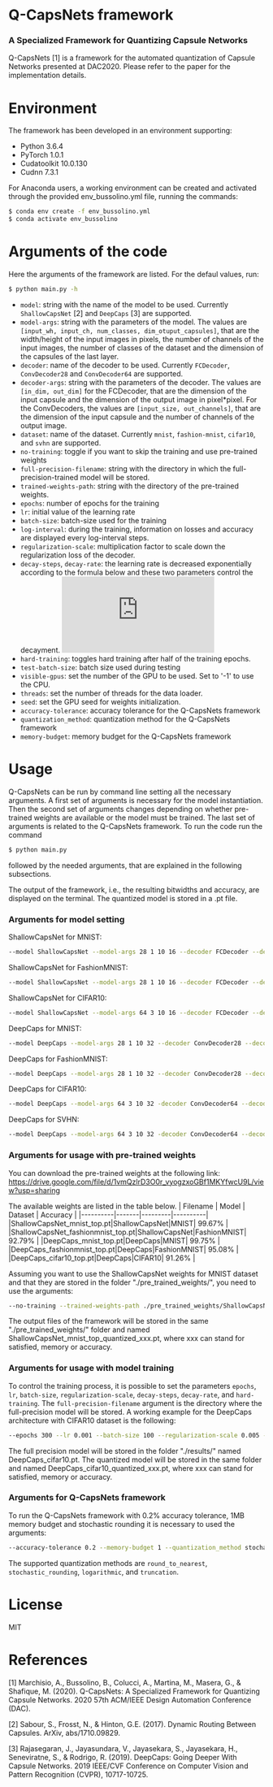 # Q-CapsNets framework 
### A Specialized Framework for Quantizing Capsule Networks 
Q-CapsNets [1] is a framework for the automated quantization of Capsule Networks presented at DAC2020. Please refer to the paper for the implementation details. 

# Environment 
The framework has been developed in an environment supporting: 

  - Python 3.6.4
  - PyTorch 1.0.1
  - Cudatoolkit 10.0.130
  - Cudnn 7.3.1
 
For Anaconda users, a working environment can be created and activated through the provided env_bussolino.yml file, running the commands: 
```sh
$ conda env create -f env_bussolino.yml
$ conda activate env_bussolino
```

# Arguments of the code 
Here the arguments of the framework are listed. For the defaul values, run: 
```sh
$ python main.py -h
```

  - `model`: string with the name of the model to be used. Currently `ShallowCapsNet` [2] and `DeepCaps` [3] are supported. 
  - `model-args`: string with the parameters of the model. The values are `[input_wh, input_ch, num_classes, dim_otuput_capsules]`, that are the width/height of the input images in pixels, the number of channels of the input images, the number of classes of the dataset and the dimension of the capsules of the last layer. 
  - `decoder`: name of the decoder to be used. Currently `FCDecoder`, `ConvDecoder28` and `ConvDecoder64` are supported. 
  - `decoder-args`: string with the parameters of the decoder. The values are `[in_dim, out_dim]` for the FCDecoder, that are the dimension of the input capsule and the dimension of the output image in pixel*pixel. For the ConvDecoders, the values are `[input_size, out_channels]`, that are the dimension of the input capsule and the number of channels of the output image. 
  - `dataset`: name of the dataset. Currently `mnist`, `fashion-mnist`, `cifar10`, and `svhn` are supported. 
  - `no-training`: toggle if you want to skip the training and use pre-trained weights 
  - `full-precision-filename`: string with the directory in which the full-precision-trained model will be stored. 
  - `trained-weights-path`: string with the directory of the pre-trained weights. 
  - `epochs`: number of epochs for the training 
  - `lr`: initial value of the learning rate 
  - `batch-size`: batch-size used for the training 
  - `log-interval`: during the training, information on losses and accuracy are displayed every log-interval steps. 
  - `regularization-scale`: multiplication factor to scale down the regularization loss of the decoder. 
  - `decay-steps`, `decay-rate`: the learning rate is decreased exponentially according to the formula below and these two parameters control the decayment. 
  ![equation](https://latex.codecogs.com/gif.latex?lr%20%3D%20lr_0%20%5Ccdot%20%5Cmbox%7Bdecay%5C_rate%7D%20%5E%20%7B%5Cfrac%7B%5Cmbox%7Btraining%5C_step%7D%7D%7B%5Cmbox%7Bdecay%5C_steps%7D%7D%7D)
  - `hard-training`: toggles hard training after half of the training epochs. 
  - `test-batch-size`: batch size used during testing 
  - `visible-gpus`: set the number of the GPU to be used. Set to '-1' to use the CPU. 
  - `threads`: set the number of threads for the data loader. 
  - `seed`: set the GPU seed for weights initialization. 
  - `accuracy-tolerance`: accuracy tolerance for the Q-CapsNets framework 
  - `quantization_method`: quantization method for the Q-CapsNets framework 
  - `memory-budget`: memory budget for the Q-CapsNets framework 

# Usage 
Q-CapsNets can be run by command line setting all the necessary arguments. A first set of arguments is necessary for the model instantiation. Then the second set of arguments changes depending on whether pre-trained weights are available or the model must be trained. The last set of arguments is related to the Q-CapsNets framework. To run the code run the command 

```sh 
$ python main.py 
```

followed by the needed arguments, that are explained in the following subsections. 

The output of the framework, i.e., the resulting bitwidths and accuracy, are displayed on the terminal. The quantized model is stored in a .pt file. 

### Arguments for model setting 
ShallowCapsNet for MNIST: 
```sh 
--model ShallowCapsNet --model-args 28 1 10 16 --decoder FCDecoder --decoder-args 16 784 --dataset mnist 
```
ShallowCapsNet for FashionMNIST: 
```sh 
--model ShallowCapsNet --model-args 28 1 10 16 --decoder FCDecoder --decoder-args 16 784 --dataset fashion-mnist
``` 
ShallowCapsNet for CIFAR10: 
```sh 
--model ShallowCapsNet --model-args 64 3 10 16 --decoder FCDecoder --decoder-args 16 4096 --dataset cifar10
``` 
DeepCaps for MNIST: 
```sh 
--model DeepCaps --model-args 28 1 10 32 --decoder ConvDecoder28 --decoder-args 32 1 --dataset mnist 
```
DeepCaps for FashionMNIST: 
```sh 
--model DeepCaps --model-args 28 1 10 32 --decoder ConvDecoder28 --decoder-args 32 1 --dataset fashion-mnist
```
DeepCaps for CIFAR10: 
```sh 
--model DeepCaps --model-args 64 3 10 32 -decoder ConvDecoder64 --decoder-args 32 3 --dataset cifar10
```
DeepCaps for SVHN: 
```sh 
--model DeepCaps --model-args 64 3 10 32 -decoder ConvDecoder64 --decoder-args 32 3 --dataset svhn
```
### Arguments for usage with pre-trained weights 
You can download the pre-trained weights at the following link: 
https://drive.google.com/file/d/1vmQzlrD3O0r_vyogzxoGBf1MKYfwcU9L/view?usp=sharing

The available weights are listed in the table below. 
| Filename | Model | Dataset | Accuracy |
|----------|-------|---------|----------|
|ShallowCapsNet_mnist_top.pt|ShallowCapsNet|MNIST| 99.67% |
|ShallowCapsNet_fashionmnist_top.pt|ShallowCapsNet|FashionMNIST| 92.79% |
|DeepCaps_mnist_top.pt|DeepCaps|MNIST| 99.75% |
|DeepCaps_fashionmnist_top.pt|DeepCaps|FashionMNIST| 95.08% |
|DeepCaps_cifar10_top.pt|DeepCaps|CIFAR10| 91.26% |

Assuming you want to use the ShallowCapsNet weights for MNIST dataset and that they are stored in the folder "./pre_trained_weights/", you need to use the arguments: 
```sh 
--no-training --trained-weights-path ./pre_trained_weights/ShallowCapsNet_mnist_top.pt 
```
The output files of the framework will be stored in the same  "./pre_trained_weights/" folder and named ShallowCapsNet_mnist_top_quantized_xxx.pt, where xxx can stand for satisfied, memory or accuracy. 
### Arguments for usage with model training 
To control the training process, it is possible to set the parameters `epochs`, `lr`, `batch-size`, `regularization-scale`, `decay-steps`, `decay-rate`, and `hard-training`. The `full-precision-filename` argument is the directory where the full-precision model will be stored. A working example for the DeepCaps architecture with CIFAR10 dataset is the following: 
```sh 
--epochs 300 --lr 0.001 --batch-size 100 --regularization-scale 0.005 --decay-steps 6000 --decay-rate 0.96 --hard-training --full-precision-filename ./results/DeepCaps_cifar10.pt
```

The full precision model will be stored in the folder "./results/" named DeepCaps_cifar10.pt. The quantized model will be stored in the same folder and named DeepCaps_cifar10_quantized_xxx.pt, where xxx can stand for satisfied, memory or accuracy. 

### Arguments for Q-CapsNets framework 
To run the Q-CapsNets framework with 0.2% accuracy tolerance, 1MB memory budget and stochastic rounding it is necessary to used the arguments: 
```sh 
--accuracy-tolerance 0.2 --memory-budget 1 --quantization_method stochastic_rounding
```
The supported quantization methods are `round_to_nearest`, `stochastic_rounding`, `logarithmic`, and `truncation`. 

# License
MIT

# References 
[1] Marchisio, A., Bussolino, B., Colucci, A., Martina, M., Masera, G., & Shafique, M. (2020). Q-CapsNets: A Specialized Framework for Quantizing Capsule Networks. 2020 57th ACM/IEEE Design Automation Conference (DAC).

[2] Sabour, S., Frosst, N., & Hinton, G.E. (2017). Dynamic Routing Between Capsules. ArXiv, abs/1710.09829.

[3] Rajasegaran, J., Jayasundara, V., Jayasekara, S., Jayasekara, H., Seneviratne, S., & Rodrigo, R. (2019). DeepCaps: Going Deeper With Capsule Networks. 2019 IEEE/CVF Conference on Computer Vision and Pattern Recognition (CVPR), 10717-10725.
